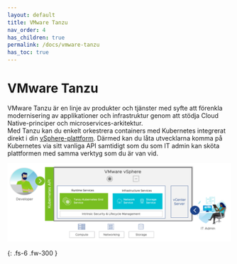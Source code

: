 ```yaml
---
layout: default
title: VMware Tanzu
nav_order: 4
has_children: true
permalink: /docs/vmware-tanzu
has_toc: true
---
```


# VMware Tanzu

VMware Tanzu är en linje av produkter och tjänster med syfte att förenkla modernisering av applikationer och infrastruktur genom att stödja Cloud Native-principer och microservices-arkitektur.  
Med Tanzu kan du enkelt orkestrera containers med Kubernetes integrerat direkt i din [vSphere-plattform](/docs/vmware-tanzu/containers-on-vsphere.md). Därmed kan du låta utvecklarna komma på Kubernetes via sitt vanliga API samtidigt som du som IT admin kan sköta plattformen med samma verktyg som du är van vid.

![Tanzu-vSphere](/assets/images/tanzu-vsphere.png)

{: .fs-6 .fw-300 }